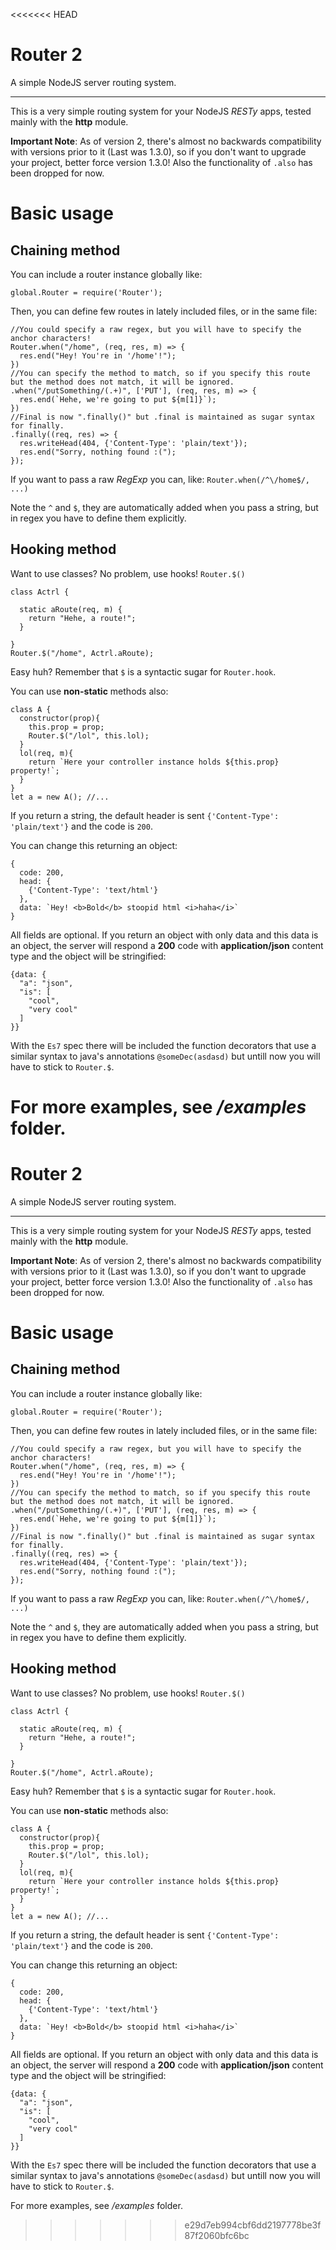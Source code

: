 <<<<<<< HEAD
# Router 2
A simple NodeJS server routing system.

* * *

This is a very simple routing system for your NodeJS _RESTy_ apps, tested
mainly with the **http** module.

**Important Note**: As of version 2, there's almost no backwards compatibility
with versions prior to it (Last was 1.3.0), so if you don't want to upgrade your
project, better force version 1.3.0! Also the functionality of `.also` has been
dropped for now.

# Basic usage
## Chaining method

You can include a router instance globally like:
```JS
global.Router = require('Router');
```

Then, you can define few routes in lately included files, or in the same file:
```JS
//You could specify a raw regex, but you will have to specify the anchor characters!
Router.when("/home", (req, res, m) => {
  res.end("Hey! You're in '/home'!");
})
//You can specify the method to match, so if you specify this route but the method does not match, it will be ignored.
.when("/putSomething/(.+)", ['PUT'], (req, res, m) => {
  res.end(`Hehe, we're going to put ${m[1]}`);
})
//Final is now ".finally()" but .final is maintained as sugar syntax for finally.
.finally((req, res) => {
  res.writeHead(404, {'Content-Type': 'plain/text'});
  res.end("Sorry, nothing found :(");
});
```
If you want to pass a raw _RegExp_ you can, like: `Router.when(/^\/home$/, ...)`

Note the `^` and `$`, they are automatically added when you pass a string, but
in regex you have to define them explicitly.

## Hooking method

Want to use classes? No problem, use hooks! `Router.$()`
```JS
class Actrl {

  static aRoute(req, m) {
    return "Hehe, a route!";
  }

}
Router.$("/home", Actrl.aRoute);
```
Easy huh? Remember that `$` is a syntactic sugar for `Router.hook`.

You can use **non-static** methods also:
```JS
class A {
  constructor(prop){
    this.prop = prop;
    Router.$("/lol", this.lol);
  }
  lol(req, m){
    return `Here your controller instance holds ${this.prop} property!`;
  }
}
let a = new A(); //...
```

If you return a string, the default header is sent
`{'Content-Type': 'plain/text'}` and the code is `200`.

You can change this returning an object:
```JS
{
  code: 200,
  head: {
    {'Content-Type': 'text/html'}
  },
  data: `Hey! <b>Bold</b> stoopid html <i>haha</i>`
}
```
All fields are optional. If you return an object with only data and this data
is an object, the server will respond a **200** code with **application/json**
content type and the object will be stringified:
```JS
{data: {
  "a": "json",
  "is": [
    "cool",
    "very cool"
  ]
}}
```

With the `Es7` spec there will be included the function decorators that use a
similar syntax to java's annotations `@someDec(asdasd)` but untill now you will have
to stick to `Router.$`.

For more examples, see _/examples_ folder.
=======
# Router 2
A simple NodeJS server routing system.

* * *

This is a very simple routing system for your NodeJS _RESTy_ apps, tested
mainly with the **http** module.

**Important Note**: As of version 2, there's almost no backwards compatibility
with versions prior to it (Last was 1.3.0), so if you don't want to upgrade your
project, better force version 1.3.0! Also the functionality of `.also` has been
dropped for now.

# Basic usage
## Chaining method

You can include a router instance globally like:
```JS
global.Router = require('Router');
```

Then, you can define few routes in lately included files, or in the same file:
```JS
//You could specify a raw regex, but you will have to specify the anchor characters!
Router.when("/home", (req, res, m) => {
  res.end("Hey! You're in '/home'!");
})
//You can specify the method to match, so if you specify this route but the method does not match, it will be ignored.
.when("/putSomething/(.+)", ['PUT'], (req, res, m) => {
  res.end(`Hehe, we're going to put ${m[1]}`);
})
//Final is now ".finally()" but .final is maintained as sugar syntax for finally.
.finally((req, res) => {
  res.writeHead(404, {'Content-Type': 'plain/text'});
  res.end("Sorry, nothing found :(");
});
```
If you want to pass a raw _RegExp_ you can, like: `Router.when(/^\/home$/, ...)`

Note the `^` and `$`, they are automatically added when you pass a string, but
in regex you have to define them explicitly.

## Hooking method

Want to use classes? No problem, use hooks! `Router.$()`
```JS
class Actrl {

  static aRoute(req, m) {
    return "Hehe, a route!";
  }

}
Router.$("/home", Actrl.aRoute);
```
Easy huh? Remember that `$` is a syntactic sugar for `Router.hook`.

You can use **non-static** methods also:
```JS
class A {
  constructor(prop){
    this.prop = prop;
    Router.$("/lol", this.lol);
  }
  lol(req, m){
    return `Here your controller instance holds ${this.prop} property!`;
  }
}
let a = new A(); //...
```

If you return a string, the default header is sent
`{'Content-Type': 'plain/text'}` and the code is `200`.

You can change this returning an object:
```JS
{
  code: 200,
  head: {
    {'Content-Type': 'text/html'}
  },
  data: `Hey! <b>Bold</b> stoopid html <i>haha</i>`
}
```
All fields are optional. If you return an object with only data and this data
is an object, the server will respond a **200** code with **application/json**
content type and the object will be stringified:
```JS
{data: {
  "a": "json",
  "is": [
    "cool",
    "very cool"
  ]
}}
```

With the `Es7` spec there will be included the function decorators that use a
similar syntax to java's annotations `@someDec(asdasd)` but untill now you will have
to stick to `Router.$`.

For more examples, see _/examples_ folder.
>>>>>>> e29d7eb994cbf6dd2197778be3f87f2060bfc6bc
